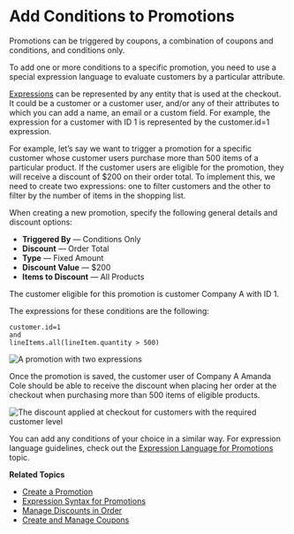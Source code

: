 <a id="user-guide-marketing-promotions-conditions"></a>

# Add Conditions to Promotions

<!-- begin -->

Promotions can be triggered by coupons, a combination of coupons and conditions, and conditions only.

To add one or more conditions to a specific promotion, you need to use a special expression language to evaluate customers by a particular attribute.

[Expressions](expressions.md#user-guide-promotion-expression) can be represented by any entity that is used at the checkout. It could be a customer or a customer user, and/or any of their attributes to which you can add a name, an email or a custom field. For example, the expression for a customer with ID 1 is represented by the customer.id=1 expression.

For example, let’s say we want to trigger a promotion for a specific customer whose customer users purchase more than 500 items of a particular product. If the customer users are eligible for the promotion, they will receive a discount of $200 on their order total. To implement this, we need to create two expressions: one to filter customers and the other to filter by the number of items in the shopping list.

When creating a new promotion, specify the following general details and discount options:

* **Triggered By** — Conditions Only
* **Discount** — Order Total
* **Type** — Fixed Amount
* **Discount Value** — $200
* **Items to Discount** — All Products

The customer eligible for this promotion is customer Company A with ID 1.

The expressions for these conditions are the following:

```none
customer.id=1
and
lineItems.all(lineItem.quantity > 500)
```

![A promotion with two expressions](user/img/marketing/promotions/promotion_with_conditions.png)

Once the promotion is saved, the customer user of Company A Amanda Cole should be able to receive the discount when placing her order at the checkout when purchasing more than 500 items of eligible products.

![The discount applied at checkout for customers with the required customer level](user/img/marketing/promotions/expression-applied.png)

You can add any conditions of your choice in a similar way. For expression language guidelines, check out the [Expression Language for Promotions](expressions.md#user-guide-promotion-expression) topic.

**Related Topics**

* [Create a Promotion](create.md#user-guide-marketing-promotions-create)
* [Expression Syntax for Promotions](expressions.md#user-guide-promotion-expression)
* [Manage Discounts in Order](manage-discounts-in-orders.md#user-guide-sales-orders-promotions)
* [Create and Manage Coupons](../coupons/index.md#user-guide-marketing-promotions-coupons)
